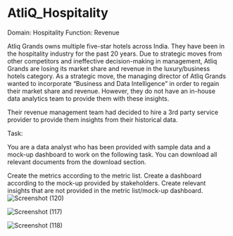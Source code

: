 # AtliQ_Hospitality

Domain:  Hospitality       Function: Revenue

Atliq Grands owns multiple five-star hotels across India. They have been in the hospitality industry for the past 20 years. Due to strategic moves from other competitors and ineffective decision-making in management, Atliq Grands are losing its market share and revenue in the luxury/business hotels category. As a strategic move, the managing director of Atliq Grands wanted to incorporate “Business and Data Intelligence” in order to regain their market share and revenue. However, they do not have an in-house data analytics team to provide them with these insights.

Their revenue management team had decided to hire a 3rd party service provider to provide them insights from their historical data.

Task:  

You are a data analyst who has been provided with sample data and a mock-up dashboard to work on the following task. You can download all relevant documents from the download section.

Create the metrics according to the metric list.
Create a dashboard according to the mock-up provided by stakeholders.
Create relevant insights that are not provided in the metric list/mock-up dashboard.
![Screenshot (120)](https://user-images.githubusercontent.com/101073959/200279987-676d1103-5e36-4ecc-8a7e-03fcbe0a97e7.png)

![Screenshot (117)](https://user-images.githubusercontent.com/101073959/200280028-f57e5257-f441-4a61-8a3b-c9adac860d90.png)

![Screenshot (118)](https://user-images.githubusercontent.com/101073959/200280072-feefa571-07b5-48df-9c73-0f1713abd8c8.png)

